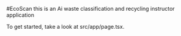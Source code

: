 #EcoScan
this is an Ai waste classification and recycling instructor application

To get started, take a look at src/app/page.tsx.
